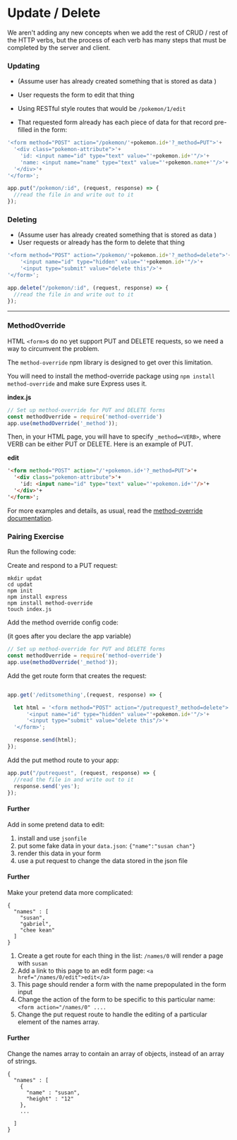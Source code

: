 # Update / Delete

We aren't adding any new concepts when we add the rest of CRUD / rest of the HTTP verbs, but the process of each verb has many steps that must be completed by the server and client.

### Updating
* (Assume user has already created something that is stored as data )
* User requests the form to edit that thing

* Using RESTful style routes that would be `/pokemon/1/edit`

* That requested form already has each piece of data for that record pre-filled in the form:

```js
'<form method="POST" action="/pokemon/'+pokemon.id+'?_method=PUT">'+
  '<div class="pokemon-attribute">'+
    'id: <input name="id" type="text" value="'+pokemon.id+'"/>'+
    'name: <input name="name" type="text" value="'+pokemon.name+'"/>'+
  '</div>'+
'</form>';
```

```js
app.put("/pokemon/:id", (request, response) => {
  //read the file in and write out to it
});
```

### Deleting
* (Assume user has already created something that is stored as data )
* User requests or already has the form to delete that thing

```js
'<form method="POST" action="/pokemon/'+pokemon.id+'?_method=delete">'+
    '<input name="id" type="hidden" value="'+pokemon.id+'"/>'+
    '<input type="submit" value="delete this"/>'+
'</form>';
```

```js
app.delete("/pokemon/:id", (request, response) => {
  //read the file in and write out to it
});
```

---

### MethodOverride

HTML `<form>`s do no yet support PUT and DELETE requests, so we need a way to circumvent the problem.

The `method-override` npm library is designed to get over this limitation.

You will need to install the method-override package using `npm install method-override` and make sure Express uses it.

**index.js**

```js
// Set up method-override for PUT and DELETE forms
const methodOverride = require('method-override')
app.use(methodOverride('_method'));
```

Then, in your HTML page, you will have to specify `_method=<VERB>`, where VERB can be either PUT or DELETE. Here is an example of PUT.

**edit**

```html
'<form method="POST" action="/'+pokemon.id+'?_method=PUT">'+
  '<div class="pokemon-attribute">'+
    'id: <input name="id" type="text" value="'+pokemon.id+'"/>'+
  '</div>'+
'</form>';
```

For more examples and details, as usual, read the [method-override documentation](https://www.npmjs.com/package/method-override).


### Pairing Exercise

Run the following code:

Create and respond to a PUT request:
```
mkdir updat
cd updat
npm init
npm install express
npm install method-override
touch index.js
```

Add the method override config code:

(it goes after you declare the app variable)

```js
// Set up method-override for PUT and DELETE forms
const methodOverride = require('method-override')
app.use(methodOverride('_method'));
```

Add the get route form that creates the request:
```js

app.get('/editsomething',(request, response) => {

  let html = '<form method="POST" action="/putrequest?_method=delete">'+
      '<input name="id" type="hidden" value="'+pokemon.id+'"/>'+
      '<input type="submit" value="delete this"/>'+
  '</form>';

  response.send(html);
});
```

Add the put method route to your app:
```js
app.put("/putrequest", (request, response) => {
  //read the file in and write out to it
  response.send('yes');
});
```

#### Further
Add in some pretend data to edit:

1. install and use `jsonfile`
2. put some fake data in your `data.json`: `{"name":"susan chan"}`
3. render this data in your form
4. use a put request to change the data stored in the json file

#### Further
Make your pretend data more complicated:
```
{
  "names" : [
    "susan",
    "gabriel",
    "chee kean"
  ]
}
```

1. Create a get route for each thing in the list: `/names/0` will render a page with `susan`
2. Add a link to this page to an edit form page: `<a href="/names/0/edit">edit</a>`
3. This page should render a form with the name prepopulated in the form input
4. Change the action of the form to be specific to this particular name: `<form action="/names/0" ....`
5. Change the put request route to handle the editing of a particular element of the names array.

#### Further
Change the names array to contain an array of objects, instead of an array of strings.

```
{
  "names" : [
    {
      "name" : "susan",
      "height" : "12"
    },
    ...

  ]
}
```
